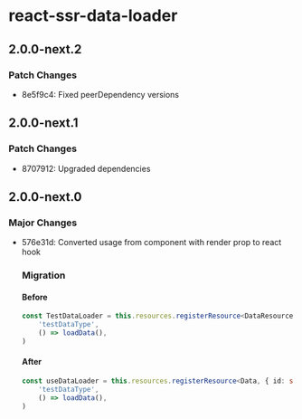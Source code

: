 # react-ssr-data-loader

## 2.0.0-next.2

### Patch Changes

-   8e5f9c4: Fixed peerDependency versions

## 2.0.0-next.1

### Patch Changes

-   8707912: Upgraded dependencies

## 2.0.0-next.0

### Major Changes

-   576e31d: Converted usage from component with render prop to react hook

    ### Migration

    #### Before

    ```ts
    const TestDataLoader = this.resources.registerResource<DataResource, { id: string }>(
        'testDataType',
        () => loadData(),
    )
    ```

    #### After

    ```ts
    const useDataLoader = this.resources.registerResource<Data, { id: string }>(
        'testDataType',
        () => loadData(),
    )
    ```
